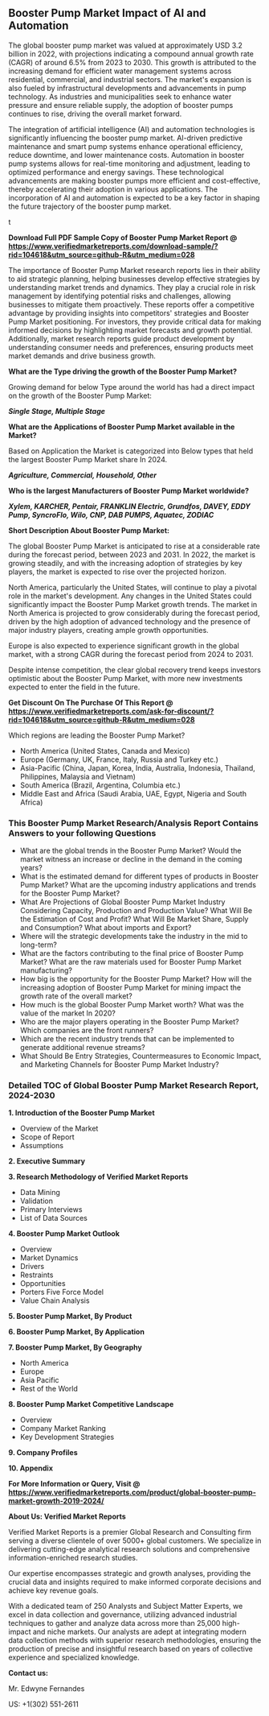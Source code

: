 <h2>Booster Pump Market Impact of AI and Automation</h2><p>The global booster pump market was valued at approximately USD 3.2 billion in 2022, with projections indicating a compound annual growth rate (CAGR) of around 6.5% from 2023 to 2030. This growth is attributed to the increasing demand for efficient water management systems across residential, commercial, and industrial sectors. The market's expansion is also fueled by infrastructural developments and advancements in pump technology. As industries and municipalities seek to enhance water pressure and ensure reliable supply, the adoption of booster pumps continues to rise, driving the overall market forward.</p><p>The integration of artificial intelligence (AI) and automation technologies is significantly influencing the booster pump market. AI-driven predictive maintenance and smart pump systems enhance operational efficiency, reduce downtime, and lower maintenance costs. Automation in booster pump systems allows for real-time monitoring and adjustment, leading to optimized performance and energy savings. These technological advancements are making booster pumps more efficient and cost-effective, thereby accelerating their adoption in various applications. The incorporation of AI and automation is expected to be a key factor in shaping the future trajectory of the booster pump market.</p>t</p><p id="" class=""><strong>Download Full PDF Sample Copy of Booster Pump Market Report @ <a href="https://www.verifiedmarketreports.com/download-sample/?rid=104618&utm_source=github-R&utm_medium=028" target="_blank">https://www.verifiedmarketreports.com/download-sample/?rid=104618&utm_source=github-R&utm_medium=028</a></strong></p><p>The importance of&nbsp;Booster Pump Market research reports lies in their ability to aid strategic planning, helping businesses develop effective strategies by understanding market trends and dynamics. They play a crucial role in risk management by identifying potential risks and challenges, allowing businesses to mitigate them proactively. These reports offer a competitive advantage by providing insights into competitors' strategies and Booster Pump Market positioning. For investors, they provide critical data for making informed decisions by highlighting market forecasts and growth potential. Additionally, market research reports guide product development by understanding consumer needs and preferences, ensuring products meet market demands and drive business growth.</p><p><strong>What are the&nbsp;Type driving the growth of the Booster Pump Market?</strong></p><p id="" class="">Growing demand for below Type around the world has had a direct impact on the growth of the Booster Pump Market:</p><em><strong>Single Stage, Multiple Stage</strong></em></p><strong>What are the&nbsp;Applications&nbsp;of Booster Pump Market available in the Market?</strong></p><p id="" class="">Based on Application the Market is categorized into Below types that held the largest Booster Pump Market share In 2024.</p><em><strong>Agriculture, Commercial, Household, Other</strong></em></p><strong>Who is the largest Manufacturers of Booster Pump Market worldwide?</strong></p><p><em><strong>Xylem, KARCHER, Pentair, FRANKLIN Electric, Grundfos, DAVEY, EDDY Pump, SyncroFlo, Wilo, CNP, DAB PUMPS, Aquatec, ZODIAC</strong></em></p><p id="" class=""><strong>Short Description About Booster Pump Market:</strong></p><p>The global Booster Pump Market is anticipated to rise at a considerable rate during the forecast period, between 2023 and 2031. In 2022, the market is growing steadily, and with the increasing adoption of strategies by key players, the market is expected to rise over the projected horizon.</p><p>North America, particularly the United States, will continue to play a pivotal role in the market's development. Any changes in the United States could significantly impact the Booster Pump Market growth trends. The market in North America is projected to grow considerably during the forecast period, driven by the high adoption of advanced technology and the presence of major industry players, creating ample growth opportunities.</p><p>Europe is also expected to experience significant growth in the global market, with a strong CAGR during the forecast period from 2024 to 2031.</p><p>Despite intense competition, the clear global recovery trend keeps investors optimistic about the Booster Pump Market, with more new investments expected to enter the field in the future.</p><p id="" class=""><strong>Get Discount On The Purchase Of This Report @ <a href="https://www.verifiedmarketreports.com/ask-for-discount/?rid=104618&utm_source=github-R&utm_medium=028" target="_blank">https://www.verifiedmarketreports.com/ask-for-discount/?rid=104618&utm_source=github-R&utm_medium=028</a></strong></p>Which regions are leading the Booster Pump Market?</p><ul><li>North America (United States, Canada and Mexico)</li><li>Europe (Germany, UK, France, Italy, Russia and Turkey etc.)</li><li>Asia-Pacific (China, Japan, Korea, India, Australia, Indonesia, Thailand, Philippines, Malaysia and Vietnam)</li><li>South America (Brazil, Argentina, Columbia etc.)</li><li>Middle East and Africa (Saudi Arabia, UAE, Egypt, Nigeria and South Africa)</li></ul><h3 id="" class="">This Booster Pump Market Research/Analysis Report Contains Answers to your following Questions</h3><ul><li>What are the global trends in the Booster Pump Market? Would the market witness an increase or decline in the demand in the coming years?</li><li>What is the estimated demand for different types of products in Booster Pump Market? What are the upcoming industry applications and trends for the Booster Pump Market?</li><li>What Are Projections of Global Booster Pump Market Industry Considering Capacity, Production and Production Value? What Will Be the Estimation of Cost and Profit? What Will Be Market Share, Supply and Consumption? What about imports and Export?</li><li>Where will the strategic developments take the industry in the mid to long-term?</li><li>What are the factors contributing to the final price of Booster Pump Market? What are the raw materials used for Booster Pump Market manufacturing?</li><li>How big is the opportunity for the Booster Pump Market? How will the increasing adoption of Booster Pump Market for mining impact the growth rate of the overall market?</li><li>How much is the global Booster Pump Market worth? What was the value of the market In 2020?</li><li>Who are the major players operating in the Booster Pump Market? Which companies are the front runners?</li><li>Which are the recent industry trends that can be implemented to generate additional revenue streams?</li><li>What Should Be Entry Strategies, Countermeasures to Economic Impact, and Marketing Channels for Booster Pump Market Industry?</li></ul><h3 id="" class="">Detailed TOC of Global Booster Pump Market Research Report, 2024-2030</h3><p id="" class=""><strong>1. Introduction of the Booster Pump Market</strong></p><ul><li>Overview of the Market</li><li>Scope of Report</li><li>Assumptions</li></ul><p id="" class=""><strong>2. Executive Summary</strong></p><p id="" class=""><strong>3. Research Methodology of Verified Market Reports</strong></p><ul><li>Data Mining</li><li>Validation</li><li>Primary Interviews</li><li>List of Data Sources</li></ul><p id="" class=""><strong>4. Booster Pump Market Outlook</strong></p><ul><li>Overview</li><li>Market Dynamics</li><li>Drivers</li><li>Restraints</li><li>Opportunities</li><li>Porters Five Force Model</li><li>Value Chain Analysis</li></ul><p id="" class=""><strong>5. Booster Pump Market, By Product</strong></p><p id="" class=""><strong>6. Booster Pump Market, By Application</strong></p><p id="" class=""><strong>7. Booster Pump Market, By Geography</strong></p><ul><li>North America</li><li>Europe</li><li>Asia Pacific</li><li>Rest of the World</li></ul><p id="" class=""><strong>8. Booster Pump Market Competitive Landscape</strong></p><ul><li>Overview</li><li>Company Market Ranking</li><li>Key Development Strategies</li></ul><p id="" class=""><strong>9. Company Profiles</strong></p><p id="" class=""><strong>10. Appendix</strong></p><p id="" class=""><strong>For More Information or Query, Visit @ <a href="https://www.verifiedmarketreports.com/product/global-booster-pump-market-growth-2019-2024/" target="_blank">https://www.verifiedmarketreports.com/product/global-booster-pump-market-growth-2019-2024/</a></strong></p><p id="" class=""><strong>About Us: Verified Market Reports</strong></p><p id="" class="">Verified Market Reports is a premier Global Research and Consulting firm serving a diverse clientele of over 5000+ global customers. We specialize in delivering cutting-edge analytical research solutions and comprehensive information-enriched research studies.</p><p id="" class="">Our expertise encompasses strategic and growth analyses, providing the crucial data and insights required to make informed corporate decisions and achieve key revenue goals.</p><p id="" class="">With a dedicated team of 250 Analysts and Subject Matter Experts, we excel in data collection and governance, utilizing advanced industrial techniques to gather and analyze data across more than 25,000 high-impact and niche markets. Our analysts are adept at integrating modern data collection methods with superior research methodologies, ensuring the production of precise and insightful research based on years of collective experience and specialized knowledge.</p><p id="" class=""><strong>Contact us:</strong></p><p id="" class="">Mr. Edwyne Fernandes</p><p id="" class="">US: +1(302) 551-2611</p>